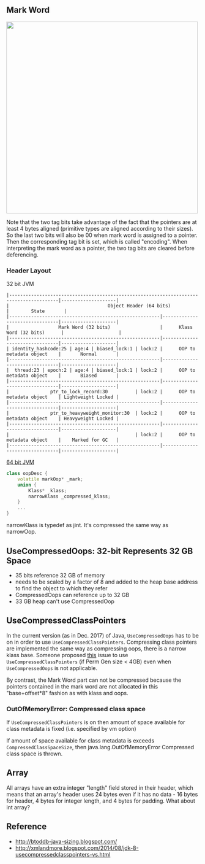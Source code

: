 ## Mark Word

<img src="https://snag.gy/ZgtiqF.jpg" width=500>

Note that the two tag bits take advantage of the fact that the pointers are at least 4 bytes aligned (primitive types are aligned according to their sizes). So the last two bits will also be 00 when mark word is assigned to a pointer. Then the corresponding tag bit is set, which is called "encoding". When interpreting the mark word as a pointer, the two tag bits are cleared before deferencing.

### Header Layout

32 bit JVM
```
|----------------------------------------------------------------------------------------|--------------------|
|                                    Object Header (64 bits)                             |        State       |
|-------------------------------------------------------|--------------------------------|--------------------|
|                  Mark Word (32 bits)                  |      Klass Word (32 bits)      |                    |
|-------------------------------------------------------|--------------------------------|--------------------|
| identity_hashcode:25 | age:4 | biased_lock:1 | lock:2 |      OOP to metadata object    |       Normal       |
|-------------------------------------------------------|--------------------------------|--------------------|
|  thread:23 | epoch:2 | age:4 | biased_lock:1 | lock:2 |      OOP to metadata object    |       Biased       |
|-------------------------------------------------------|--------------------------------|--------------------|
|               ptr_to_lock_record:30          | lock:2 |      OOP to metadata object    | Lightweight Locked |
|-------------------------------------------------------|--------------------------------|--------------------|
|               ptr_to_heavyweight_monitor:30  | lock:2 |      OOP to metadata object    | Heavyweight Locked |
|-------------------------------------------------------|--------------------------------|--------------------|
|                                              | lock:2 |      OOP to metadata object    |    Marked for GC   |
|-------------------------------------------------------|--------------------------------|--------------------|
```
[64 bit JVM](http://arturmkrtchyan.com/java-object-header)

```c++
class oopDesc {
	volatile markOop* _mark;
    union {
    	Klass* _klass;
        narrowKlass _compressed_klass;
    }
    ...
}
```
narrowKlass is typedef as jint. It's compressed the same way as narrowOop.

## UseCompressedOops: 32-bit Represents 32 GB Space
- 35 bits reference 32 GB of memory
- needs to be scaled by a factor of 8 and added to the heap base address to find the object to which they refer
- CompressedOops can reference up to 32 GB
- 33 GB heap can't use CompressedOop

## UseCompressedClassPointers
In the current version (as in Dec. 2017) of Java, `UseCompressedOops` has to be on in order to use `UseCompressedClassPointers`. Compressing class pointers are implemented the same way as compressing oops, there is a narrow klass base. Someone proposed [this](https://bugs.openjdk.java.net/browse/JDK-6916625) issue to use `UseCompressedClassPointers` (if Perm Gen size < 4GB) even when `UseCompressedOops` is not applicable. 

By contrast, the Mark Word part can not be compressed because the pointers contained in the mark word are not allocated in this "base+offset\*8" fashion as with klass and oops. 

### OutOfMemoryError: Compressed class space  
If `UseCompressedClassPointers` is on then amount of space available for class metadata is fixed (i.e. specified by vm option)

If amount of space available for class metadata is exceeds `CompressedClassSpaceSize`, then java.lang.OutOfMemoryError Compressed class space is thrown.

## Array
All arrays have an extra integer "length" field stored in their header, which means that an array's header uses 24 bytes even if it has no data - 16 bytes for header, 4 bytes for integer length, and 4 bytes for padding. What about int array?

## Reference
- http://btoddb-java-sizing.blogspot.com/
- http://xmlandmore.blogspot.com/2014/08/jdk-8-usecompressedclasspointers-vs.html
